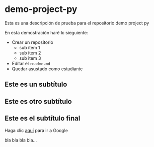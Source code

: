 # demo-project-py
Esta es una descripción de prueba para el repositorio demo project py

En esta demostración haré lo sieguiente:

* Crear un repositorio
  - sub item 1
  - sub item 2
  - sub item 3
* Editar el `readme.md`
* Quedar asustado como estudiante

## Este es un subtítulo


## Este es otro subtítulo


## Este es el subtítulo final

Haga clic [aquí](https://www.google.com) para ir a Google

bla bla bla bla...
